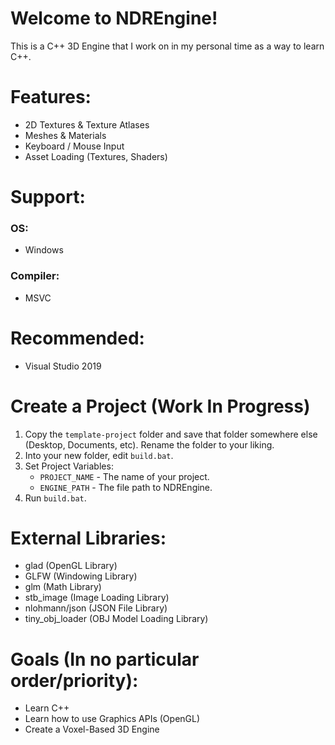 # Welcome to NDREngine!
This is a C++ 3D Engine that I work on in my personal time as a way to learn C++.

# Features:
- 2D Textures & Texture Atlases
- Meshes & Materials
- Keyboard / Mouse Input
- Asset Loading (Textures, Shaders)

# Support:
### OS:
 - Windows
### Compiler:
 - MSVC

# Recommended:
 - Visual Studio 2019

# Create a Project (Work In Progress)
1. Copy the ``template-project`` folder and save that folder somewhere else (Desktop, Documents, etc). Rename the folder to your liking.
2. Into your new folder, edit ``build.bat``.
3. Set Project Variables:
    - ``PROJECT_NAME`` -  The name of your project.
    - ``ENGINE_PATH`` -  The file path to NDREngine.
4. Run ``build.bat``.
    
# External Libraries:
 - glad (OpenGL Library)
 - GLFW (Windowing Library)
 - glm (Math Library)
 - stb_image (Image Loading Library)
 - nlohmann/json (JSON File Library)
 - tiny_obj_loader (OBJ Model Loading Library)

# Goals (In no particular order/priority):
 - Learn C++
 - Learn how to use Graphics APIs (OpenGL)
 - Create a Voxel-Based 3D Engine
